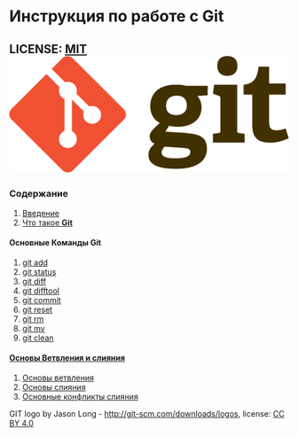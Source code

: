 # Инструкция по работе с Git

LICENSE: [MIT](/license.md)
![](./assets/Git-logo.png)
---

### Содержание
1. [Введение](/introduction.md)
2. [Что такое **Git**](/whatgit.md)
####  Основные Команды **Git**
1. [git add](/add.md)
2. [git status](/status.md)
3. [git diff](/diff.md)
4. [git difftool](/difftool.md)
5. [git commit](/commit.md)
6. [git reset](/reset.md)
7. [git rm](/rm.md)
8. [git mv](/mv.md)
9. [git clean](/clean.md)
#### [Основы Ветвления и слияния](/branch&merger.md)
1. [Основы ветвления](/branching.md)
2. [Основы слияния](/megred.md)
3. [Основные конфликты слияния](/conflicts.md)


GIT logo by Jason Long - http://git-scm.com/downloads/logos,
license: [CC BY 4.0](/https://creativecommons.org/licenses/by/4.0/)